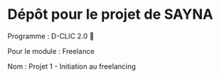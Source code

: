  # Dépôt pour le projet de SAYNA

Programme : D-CLIC 2.0 🚀

Pour le module : Freelance

Nom : Projet 1 - Initiation au freelancing
